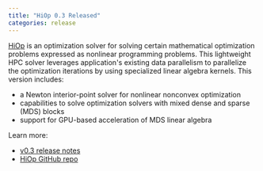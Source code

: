 ```yaml
---
title: "HiOp 0.3 Released"
categories: release
---
```


[HiOp](https://github.com/LLNL/hiop) is an optimization solver for solving certain mathematical optimization problems expressed as nonlinear programming problems. This lightweight HPC solver leverages application's existing data parallelism to parallelize the optimization iterations by using specialized linear algebra kernels. This version includes:
- a Newton interior-point solver for nonlinear nonconvex optimization
- capabilities to solve optimization solvers with mixed dense and sparse (MDS) blocks
- support for GPU-based acceleration of MDS linear algebra

Learn more:
- [v0.3 release notes](https://github.com/LLNL/hiop/releases/tag/v0.3)
- [HiOp GitHub repo](https://github.com/LLNL/hiop)
